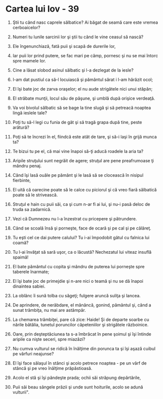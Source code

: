 # Cartea lui Iov - 39

1. Ştii tu când nasc caprele sălbatice? Ai băgat de seamă care este vremea cerboaicelor? 

2. Numeri tu lunile sarcinii lor şi ştii tu când le vine ceasul să nască? 

3. Ele îngenunchiază, fată puii şi scapă de durerile lor, 

4. Iar puii lor prind putere, se fac mari pe câmp, pornesc şi nu se mai întorc spre mamele lor. 

5. Cine a lăsat slobod asinul sălbatic şi l-a dezlegat de la iesle? 

6. I-am dat pustiul ca să-l locuiască şi pământul sărat i l-am hărăzit ocol; 

7. El îşi bate joc de zarva oraşelor; el nu aude strigătele nici unui stăpân; 

8. El străbate munţii, locul său de păşune, şi umblă după orişice verdeaţă. 

9. Va voi bivolul sălbatic să se bage la tine slugă şi să petreacă noaptea lingă ieslele tale? 

10. Poţi tu să-l legi cu funia de gât şi să tragă grapa după tine, peste arătură? 

11. Poţi să te încrezi în el, fiindcă este atât de tare, şi să-i laşi în grijă munca ta? 

12. Te bizui tu pe el, că mai vine înapoi să-ţi aducă roadele la aria ta? 

13. Aripile struţului sunt negrăit de agere; struţul are pene preafrumoase ţi mândru penaj. 

14. Când îşi lasă ouăle pe pământ şi le lasă să se clocească în nisipul fierbinte, 

15. El uită că oarecine poate să le calce cu piciorul şi că vreo fiară sălbatică poate să le strivească. 

16. Struţul e hain cu puii săi, ca şi cum n-ar fi ai lui, şi nu-i pasă deloc de truda sa zadarnică. 

17. Vezi că Dumnezeu nu l-a înzestrat cu pricepere şi pătrundere. 

18. Când se scoală însă şi porneşte, face de ocară şi pe cal şi pe călăreţ. 

19. Tu eşti cel ce dai putere calului? Tu i-ai împodobit gâtul cu falnica lui coamă? 

20. Tu l-ai învăţat să sară uşor, ca o lăcustă? Nechezatul lui viteaz insuflă spaimă! 

21. El bate pământul cu copita şi mândru de puterea lui porneşte spre taberele înarmate; 

22. El îşi bate joc de primejdie şi n-are nici o teamă şi nu se dă înapoi dinaintea sabiei. 

23. La oblânc îi sună tolba cu săgeţi; fulgere aruncă suliţa şi lancea. 

24. De aprindere, de nerăbdare, el mănâncă, gonind, pământul şi, când a sunat trâmbiţa, nu mai are astâmpăr. 

25. La chemarea trâmbiţei, pare că zice: Haide! Şi de departe soarbe cu nările bătălia, tunetul poruncilor căpeteniilor şi strigătele războinice. 

26. Oare, prin deşteptăciunea ta s-a îmbrăcat în pene şoimul şi îşi întinde aripile ca nişte seceri, spre miazăzi? 

27. Nu cumva vulturul se ridică în înălţime din porunca ta şi îşi aşază cuibul pe vârfuri neajunse? 

28. El îşi face sălaşul în stânci şi acolo petrece noaptea - pe un vârf de stâncă şi pe vreo înălţime prăpăstioasă. 

29. Acolo el stă şi îşi pândeşte prada; ochii săi străpung depărtările, 

30. Puii săi beau sângele prăzii şi unde sunt hoiturile, acolo se adună vulturii". 

